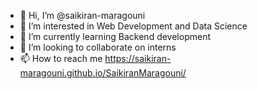 - 👋 Hi, I’m @saikiran-maragouni
- 👀 I’m interested in Web Development and Data Science
- 🌱 I’m currently learning Backend development
- 💞️ I’m looking to collaborate on interns
- 📫 How to reach me https://saikiran-maragouni.github.io/SaikiranMaragouni/

<!---
saikiran-maragouni/saikiran-maragouni is a ✨ special ✨ repository because its `README.md` (this file) appears on your GitHub profile.
You can click the Preview link to take a look at your changes.
--->
